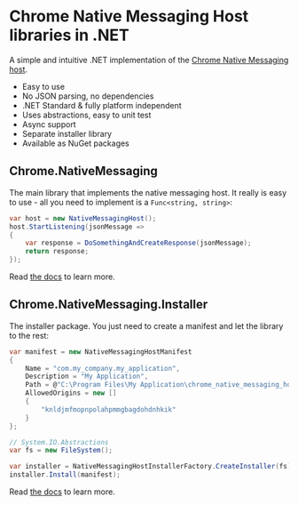 # Chrome Native Messaging Host libraries in .NET

A simple and intuitive .NET implementation of the [Chrome Native Messaging host](https://developer.chrome.com/apps/nativeMessaging).

* Easy to use
* No JSON parsing, no dependencies
* .NET Standard & fully platform independent
* Uses abstractions, easy to unit test
* Async support
* Separate installer library
* Available as NuGet packages

## Chrome.NativeMessaging

The main library that implements the native messaging host. It really is easy to use - all you need to implement is a `Func<string, string>`:
```C#
var host = new NativeMessagingHost();
host.StartListening(jsonMessage =>
{
    var response = DoSomethingAndCreateResponse(jsonMessage);
    return response;
});
```

Read [the docs](https://github.com/ba32107/dotnet-chrome-native-messaging/blob/master/docs/Chrome.NativeMessaging.md) to learn more.

## Chrome.NativeMessaging.Installer

The installer package. You just need to create a manifest and let the library to the rest:
```C#
var manifest = new NativeMessagingHostManifest
{
    Name = "com.my_company.my_application",
    Description = "My Application",
    Path = @"C:\Program Files\My Application\chrome_native_messaging_host.exe",
    AllowedOrigins = new []
    {
        "knldjmfmopnpolahpmmgbagdohdnhkik"
    }
};

// System.IO.Abstractions
var fs = new FileSystem();

var installer = NativeMessagingHostInstallerFactory.CreateInstaller(fs);
installer.Install(manifest);
```

Read [the docs](https://github.com/ba32107/dotnet-chrome-native-messaging/blob/master/docs/Chrome.NativeMessaging.Installer.md) to learn more.
